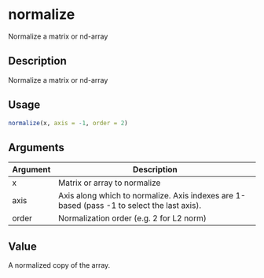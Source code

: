 # normalize


Normalize a matrix or nd-array




## Description

Normalize a matrix or nd-array





## Usage
```r
normalize(x, axis = -1, order = 2)
```




## Arguments


Argument      |Description
------------- |----------------
x | Matrix or array to normalize
axis | Axis along which to normalize. Axis indexes are 1-based (pass -1 to select the last axis).
order | Normalization order (e.g. 2 for L2 norm)





## Value

A normalized copy of the array.






